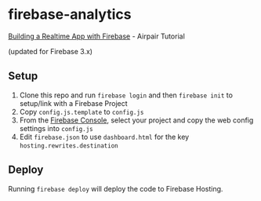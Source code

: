 firebase-analytics
=====================

[Building a Realtime App with Firebase] - Airpair Tutorial

(updated for Firebase 3.x)

## Setup

1. Clone this repo and run `firebase login` and then `firebase init` to setup/link with a Firebase Project
1. Copy ```config.js.template``` to ```config.js```
1. From the [Firebase Console], select your project and copy the web config settings into ```config.js```
1. Edit ```firebase.json``` to use ```dashboard.html``` for the key ```hosting.rewrites.destination```

## Deploy

Running `firebase deploy` will deploy the code to Firebase Hosting.

[Building a Realtime App with Firebase]: https://www.airpair.com/firebase/posts/firebase-building-realtime-app
[Firebase Console]: https://console.firebase.google.com